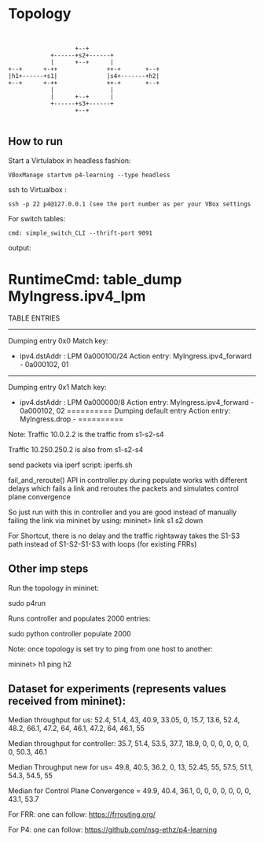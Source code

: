 # Topology

```


                   +--+
            +------+s2+------+
            |      +--+      |
+--+      +-++              ++-+       +--+
|h1+------+s1|              |s4+-------+h2|
+--+      +-++              ++-+       +--+
            |                |
            |      +--+      |
            +------+s3+------+
                   +--+


```

## How to run

Start a Virtulabox in headless fashion:

```
VBoxManage startvm p4-learning --type headless
```

ssh to Virtualbox :

```
ssh -p 22 p4@127.0.0.1 (see the port number as per your VBox settings
```

For switch tables:

```
cmd: simple_switch_CLI --thrift-port 9091
```

output:

RuntimeCmd: table_dump MyIngress.ipv4_lpm
==========
TABLE ENTRIES
**********
Dumping entry 0x0
Match key:
* ipv4.dstAddr        : LPM       0a000100/24
Action entry: MyIngress.ipv4_forward - 0a000102, 01
**********
Dumping entry 0x1
Match key:
* ipv4.dstAddr        : LPM       0a000000/8
Action entry: MyIngress.ipv4_forward - 0a000102, 02
==========
Dumping default entry
Action entry: MyIngress.drop - 
==========

Note: Traffic 10.0.2.2 is the traffic from s1-s2-s4

Traffic 10.250.250.2 is also from s1-s2-s4

send packets via iperf script: iperfs.sh

fail_and_reroute() API in controller.py during populate works with different delays which fails a link and reroutes the packets and simulates control plane convergence

So just run with this in controller and you are good instead of manually failing the link via mininet by using: mininet> link s1 s2 down

For Shortcut, there is no delay and the traffic rightaway takes the S1-S3 path instead of S1-S2-S1-S3 with loops (for existing FRRs)

## Other imp steps

Run the topology in mininet:


sudo p4run


Runs controller and populates 2000 entries:

sudo python controller populate 2000


Note: once topology is set try to ping from one host to another:


mininet> h1 ping h2


## Dataset for experiments (represents values received from mininet):

Median throughput for us: 52.4, 51.4, 43, 40.9, 33.05, 0, 15.7, 13.6, 52.4, 48.2, 66.1, 47.2, 64, 46.1, 47.2, 64, 46.1, 55

Median throughput for controller: 35.7, 51.4, 53.5, 37.7, 18.9, 0, 0, 0, 0, 0, 0, 0, 50.3, 46.1

Median Throughput new for us= 49.8, 40.5, 36.2, 0, 13, 52.45, 55, 57.5, 51.1, 54.3, 54.5, 55

Median for Control Plane Convergence = 49.9, 40.4, 36.1, 0, 0, 0, 0, 0, 0, 0, 43.1, 53.7

For FRR: one can follow: https://frrouting.org/ 

For P4: one can follow: https://github.com/nsg-ethz/p4-learning



